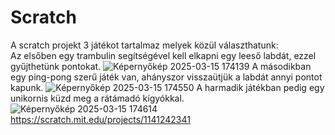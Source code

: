 # Scratch
A scratch projekt 3 játékot tartalmaz melyek közül választhatunk:  
Az elsőben egy trambulin segítségével kell elkapni egy leeső labdát, ezzel gyűjthetünk pontokat.
![Képernyőkép 2025-03-15 174139](https://github.com/user-attachments/assets/dcffef5c-8bf6-45cb-ac6f-16258b79821b)
A másodikban egy ping-pong szerű játék van, ahányszor visszaütjük a labdát annyi pontot kapunk.
![Képernyőkép 2025-03-15 174550](https://github.com/user-attachments/assets/2364996f-536b-455d-8b9c-66576d2c2698)
A harmadik játékban pedig egy unikornis küzd meg a rátámadó kígyókkal.
![Képernyőkép 2025-03-15 174614](https://github.com/user-attachments/assets/3bb92492-fdf5-4925-9498-14cea5ac5fce)
https://scratch.mit.edu/projects/1141242341
